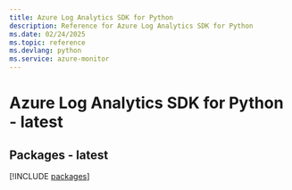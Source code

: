 ```yaml
---
title: Azure Log Analytics SDK for Python
description: Reference for Azure Log Analytics SDK for Python
ms.date: 02/24/2025
ms.topic: reference
ms.devlang: python
ms.service: azure-monitor
---
```

# Azure Log Analytics SDK for Python - latest
## Packages - latest
[!INCLUDE [packages](log-analytics-index.md)]
